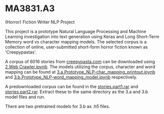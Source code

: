 # MA3831.A3
(Horror) Fiction Writer NLP Project

This project is a prototype Natural Language Processing and Machine Learning investigation into text generation using Keras and Long Short-Term Memory word vs character mapping models. The selected corpus is a collection of online, user-submitted short-form horror fiction known as 'Creepypastas'. 

A corpus of 6016 stories from [creepypasta.com](creepypasta.com) can be downloaded using [2.Web Crawler.ipynb](2.Web%20Crawler.ipynb). The models utilizing the corpus, character and word mapping can be found at [3.a.Prototype_NLP-char_mapping_printout.ipynb](3.a.Prototype_NLP-char_mapping_printout.ipynb) and [3.b.Prototype_NLP-word_mapping_model.ipynb](3.b.Prototype_NLP-word_mapping_model.ipynb) respectively.

A predownloaded corpus can be found in the [stories.part1.rar](stories.part1.rar) and [stories.part2.rar](stories.part2.rar). Extract these to the same directory as the 3.a and 3.b model files and run.

There are two pretrained models for 3.b as .h5 files.
